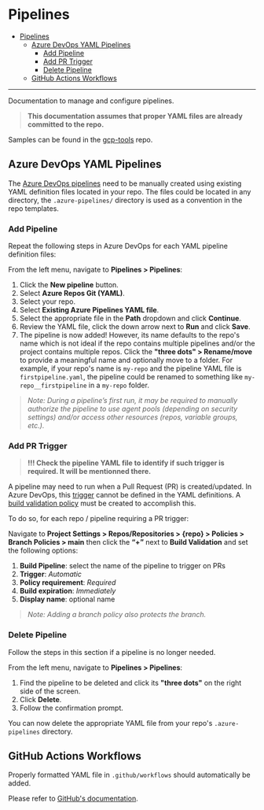 # Pipelines

- [Pipelines](#pipelines)
  - [Azure DevOps YAML Pipelines](#azure-devops-yaml-pipelines)
    - [Add Pipeline](#add-pipeline)
    - [Add PR Trigger](#add-pr-trigger)
    - [Delete Pipeline](#delete-pipeline)
  - [GitHub Actions Workflows](#github-actions-workflows)

--------------------------------------

Documentation to manage and configure pipelines.

> **This documentation assumes that proper YAML files are already committed to the repo.**

Samples can be found in the [gcp-tools](https://github.com/ssc-spc-ccoe-cei/gcp-tools/tree/main/pipeline-samples/) repo.

## Azure DevOps YAML Pipelines

The [Azure DevOps pipelines](https://learn.microsoft.com/en-us/azure/devops/pipelines/get-started/key-pipelines-concepts?view=azure-devops) need to be manually created using existing YAML definition files located in your repo.  The files could be located in any directory, the `.azure-pipelines/` directory is used as a convention in the repo templates.

### Add Pipeline

Repeat the following steps in Azure DevOps for each YAML pipeline definition files:

From the left menu, navigate to **Pipelines > Pipelines**:

1. Click the **New pipeline** button.
1. Select **Azure Repos Git (YAML)**.
1. Select your repo.
1. Select **Existing Azure Pipelines YAML file**.
1. Select the appropriate file in the **Path** dropdown and click **Continue**.
1. Review the YAML file, click the down arrow next to **Run** and click **Save**.
1. The pipeline is now added!
However, its name defaults to the repo's name which is not ideal if the repo contains multiple pipelines and/or the project contains multiple repos.
Click the **"three dots" > Rename/move** to provide a meaningful name and optionally move to a folder.
For example, if your repo's name is `my-repo` and the pipeline YAML file is `firstpipeline.yaml`, the pipeline could be renamed to something like `my-repo__firstpipeline` in a `my-repo` folder.

> *Note: During a pipeline’s first run, it may be required to manually authorize the pipeline to use agent pools (depending on security settings) and/or access other resources (repos, variable groups, etc.).*

### Add PR Trigger

> **!!! Check the pipeline YAML file to identify if such trigger is required. It will be mentionned there.**

A pipeline may need to run when a Pull Request (PR) is created/updated. In Azure DevOps, this [trigger](https://learn.microsoft.com/en-us/azure/devops/pipelines/repos/azure-repos-git?view=azure-devops&tabs=yaml#pr-triggers) cannot be defined in the YAML definitions.  A [build validation policy](https://docs.microsoft.com/en-us/azure/devops/repos/git/branch-policies?view=azure-devops&tabs=browser#build-validation) must be created to accomplish this.

To do so, for each repo / pipeline requiring a PR trigger:

Navigate to **Project Settings > Repos/Repositories > {repo} > Policies > Branch Policies > main** then click the **“+”** next to **Build Validation** and set the following options:

1. **Build Pipeline**: select the name of the pipeline to trigger on PRs
1. **Trigger**: *Automatic*
1. **Policy requirement**: *Required*
1. **Build expiration**: *Immediately*
1. **Display name**: optional name

> *Note: Adding a branch policy also protects the branch.*

### Delete Pipeline

Follow the steps in this section if a pipeline is no longer needed.

From the left menu, navigate to **Pipelines > Pipelines**:

1. Find the pipeline to be deleted and click its **"three dots"** on the right side of the screen.
1. Click **Delete**.
1. Follow the confirmation prompt.

You can now delete the appropriate YAML file from your repo's `.azure-pipelines` directory.

## GitHub Actions Workflows

Properly formatted YAML file in `.github/workflows` should automatically be added.

Please refer to [GitHub's documentation](https://docs.github.com/en/actions/using-workflows/about-workflows).
